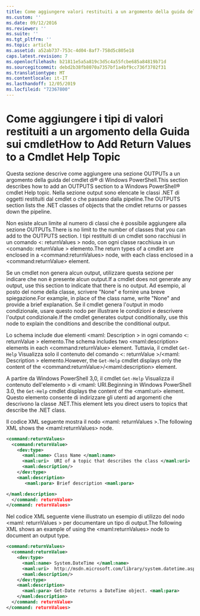 ```yaml
---
title: Come aggiungere valori restituiti a un argomento della guida del cmdlet | Microsoft Docs
ms.custom: ''
ms.date: 09/12/2016
ms.reviewer: ''
ms.suite: ''
ms.tgt_pltfrm: ''
ms.topic: article
ms.assetid: a52ab737-753c-4d04-8af7-758d5c805e18
caps.latest.revision: 7
ms.openlocfilehash: b21811e5a5a819c3d5c4a55fcbe685a84819b71d
ms.sourcegitcommit: debd2b38fb8070a7357bf1a4bf9cc736f3702f31
ms.translationtype: MT
ms.contentlocale: it-IT
ms.lasthandoff: 12/05/2019
ms.locfileid: "72367800"
---
```

# <a name="how-to-add-return-values-to-a-cmdlet-help-topic"></a><span data-ttu-id="c7b2e-102">Come aggiungere i tipi di valori restituiti a un argomento della Guida sui cmdlet</span><span class="sxs-lookup"><span data-stu-id="c7b2e-102">How to Add Return Values to a Cmdlet Help Topic</span></span>

<span data-ttu-id="c7b2e-103">Questa sezione descrive come aggiungere una sezione OUTPUTs a un argomento della guida del cmdlet di® di Windows PowerShell.</span><span class="sxs-lookup"><span data-stu-id="c7b2e-103">This section describes how to add an OUTPUTS section to a Windows PowerShell® cmdlet Help topic.</span></span> <span data-ttu-id="c7b2e-104">Nella sezione output sono elencate le classi .NET di oggetti restituiti dal cmdlet o che passano dalla pipeline.</span><span class="sxs-lookup"><span data-stu-id="c7b2e-104">The OUTPUTS section lists the .NET classes of objects that the cmdlet returns or passes down the pipeline.</span></span>

<span data-ttu-id="c7b2e-105">Non esiste alcun limite al numero di classi che è possibile aggiungere alla sezione OUTPUTs.</span><span class="sxs-lookup"><span data-stu-id="c7b2e-105">There is no limit to the number of classes that you can add to the OUTPUTS section.</span></span> <span data-ttu-id="c7b2e-106">I tipi restituiti di un cmdlet sono racchiusi in un comando \<: returnValues > nodo, con ogni classe racchiusa in un \<comando: returnValue > elemento.</span><span class="sxs-lookup"><span data-stu-id="c7b2e-106">The return types of a cmdlet are enclosed in a \<command:returnValues> node, with each class enclosed in a \<command:returnValue> element.</span></span>

<span data-ttu-id="c7b2e-107">Se un cmdlet non genera alcun output, utilizzare questa sezione per indicare che non è presente alcun output.</span><span class="sxs-lookup"><span data-stu-id="c7b2e-107">If a cmdlet does not generate any output, use this section to indicate that there is no output.</span></span> <span data-ttu-id="c7b2e-108">Ad esempio, al posto del nome della classe, scrivere "None" e fornire una breve spiegazione.</span><span class="sxs-lookup"><span data-stu-id="c7b2e-108">For example, in place of the class name, write "None" and provide a brief explanation.</span></span> <span data-ttu-id="c7b2e-109">Se il cmdlet genera l'output in modo condizionale, usare questo nodo per illustrare le condizioni e descrivere l'output condizionale.</span><span class="sxs-lookup"><span data-stu-id="c7b2e-109">If the cmdlet generates output conditionally, use this node to explain the conditions and describe the conditional output.</span></span>

<span data-ttu-id="c7b2e-110">Lo schema include due elementi \<maml: Description > in ogni comando \<: returnValue > elemento.</span><span class="sxs-lookup"><span data-stu-id="c7b2e-110">The schema includes two \<maml:description> elements in each \<command:returnValue> element.</span></span> <span data-ttu-id="c7b2e-111">Tuttavia, il cmdlet `Get-Help` Visualizza solo il contenuto del comando \<: returnValue >/\<maml: Description > elemento.</span><span class="sxs-lookup"><span data-stu-id="c7b2e-111">However, the `Get-Help` cmdlet displays only the content of the \<command:returnValue>/\<maml:description> element.</span></span>

<span data-ttu-id="c7b2e-112">A partire da Windows PowerShell 3,0, il cmdlet `Get-Help` Visualizza il contenuto dell'elemento > di \<maml: URI.</span><span class="sxs-lookup"><span data-stu-id="c7b2e-112">Beginning in Windows PowerShell 3.0, the `Get-Help` cmdlet displays the content of the \<maml:uri> element.</span></span> <span data-ttu-id="c7b2e-113">Questo elemento consente di indirizzare gli utenti ad argomenti che descrivono la classe .NET.</span><span class="sxs-lookup"><span data-stu-id="c7b2e-113">This element lets you direct users to topics that describe the .NET class.</span></span>

<span data-ttu-id="c7b2e-114">Il codice XML seguente mostra il nodo \<maml: returnValues >.</span><span class="sxs-lookup"><span data-stu-id="c7b2e-114">The following XML shows the \<maml:returnValues> node.</span></span>

```xml
<command:returnValues>
  <command:returnValue>
    <dev:type>
      <maml:name> Class Name </maml:name>
      <maml:uri>  URI of a topic that describes the class </maml:uri>
      <maml:description/>
    </dev:type>
    <maml:description>
       <maml:para> Brief description <maml:para>

</maml:description>
  </command: returnValue>
</command: returnValues>
```

<span data-ttu-id="c7b2e-115">Nel codice XML seguente viene illustrato un esempio di utilizzo del nodo \<maml: returnValues > per documentare un tipo di output.</span><span class="sxs-lookup"><span data-stu-id="c7b2e-115">The following XML shows an example of using the \<maml:returnValues> node to document an output type.</span></span>

```xml
<command:returnValues>
  <command:returnValue>
    <dev:type>
      <maml:name> System.DateTime </maml:name>
      <maml:uri>  http://msdn.microsoft.com/library/system.datetime.aspx </maml:uri>
      <maml:description/>
    </dev:type>
    <maml:description>
      <maml:para> Get-Date returns a DateTime object. <maml:para>
    </maml:description>
  </command: returnValue>
</command: returnValues>
```



